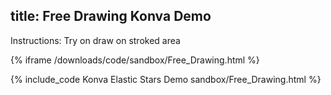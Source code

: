 title: Free Drawing Konva Demo
---

Instructions: Try on draw on stroked area

{% iframe /downloads/code/sandbox/Free_Drawing.html %}

{% include_code Konva Elastic Stars Demo sandbox/Free_Drawing.html %}
